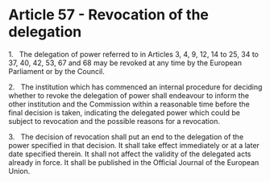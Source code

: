 # Article 57 - Revocation of the delegation


1.   The delegation of power referred to in Articles 3, 4, 9, 12, 14 to 25, 34 to 37, 40, 42, 53, 67 and 68 may be revoked at any time by the European Parliament or by the Council.

2.   The institution which has commenced an internal procedure for deciding whether to revoke the delegation of power shall endeavour to inform the other institution and the Commission within a reasonable time before the final decision is taken, indicating the delegated power which could be subject to revocation and the possible reasons for a revocation.

3.   The decision of revocation shall put an end to the delegation of the power specified in that decision. It shall take effect immediately or at a later date specified therein. It shall not affect the validity of the delegated acts already in force. It shall be published in the Official Journal of the European Union.
